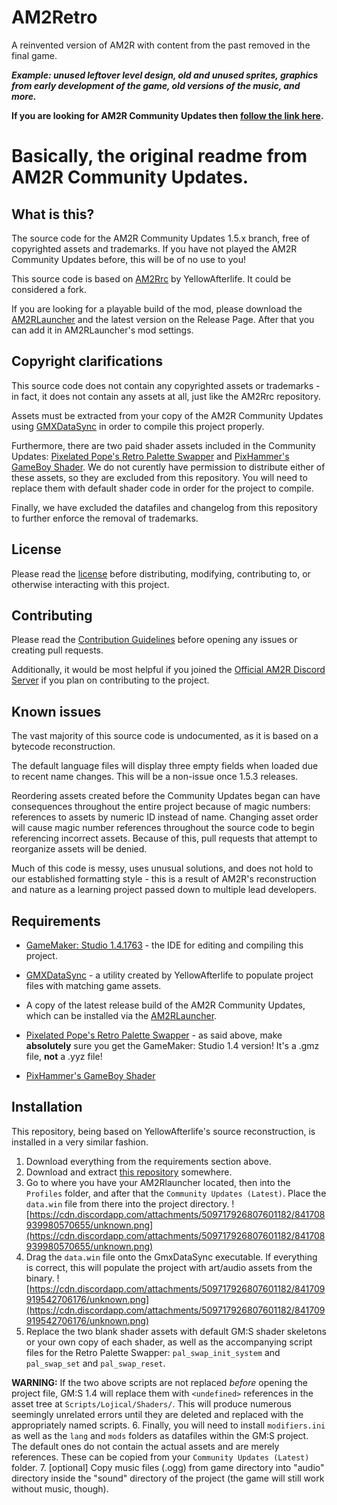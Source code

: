 # AM2Retro

A reinvented version of AM2R with content from the past removed in the final game.

***Example: unused leftover level design, old and unused sprites, graphics from early development of the game, old versions of the music, and more.***

**If you are looking for AM2R Community Updates then [follow the link here](https://github.com/AM2R-Community-Developers/AM2R-Community-Updates).**

# Basically, the original readme from AM2R Community Updates.

## What is this?
The source code for the AM2R Community Updates 1.5.x branch, free of copyrighted assets and trademarks. 
If you have not played the AM2R Community Updates before, this will be of no use to you!

This source code is based on [AM2Rrc](https://gitlab.com/yellowafterlife/AM2Rrc) by YellowAfterlife. It could be considered a fork.

If you are looking for a playable build of the mod, please download the [AM2RLauncher](https://www.reddit.com/r/AM2R/comments/me73i2/am2rlauncher_20_release_now_with_linux_support/) and the latest version on the Release Page. After that you can add it in AM2RLauncher's mod settings.

## Copyright clarifications
This source code does not contain any copyrighted assets or trademarks - in fact, it does not contain any assets at all, just like the AM2Rrc repository.

Assets must be extracted from your copy of the AM2R Community Updates using [GMXDataSync](https://github.com/YAL-GameMaker-Tools/GmxDataSync/blob/master/Executable/GmxDataSync.exe) in order to compile this project properly.

Furthermore, there are two paid shader assets included in the Community Updates: [Pixelated Pope's Retro Palette Swapper](https://pixelatedpope.itch.io/retro-palette-swapper) and [PixHammer's GameBoy Shader](https://pixhammer.itch.io/gameboy-shader). We do not curently have permission to distribute either of these assets, so they are excluded from this repository. You will need to replace them with default shader code in order for the project to compile.

Finally, we have excluded the datafiles and changelog from this repository to further enforce the removal of trademarks.

## License
Please read the [license](https://github.com/Nero260/AM2Retro/blob/main/LICENSE) before distributing, modifying, contributing to, or otherwise interacting with this project.

## Contributing
Please read the [Contribution Guidelines](https://github.com/Nero260/AM2Retro/blob/main/CONTRIBUTING.md) before opening any issues or creating pull requests.

Additionally, it would be most helpful if you joined the [Official AM2R Discord Server](https://discord.com/invite/HAeG8spkSu) if you plan on contributing to the project.

## Known issues
The vast majority of this source code is undocumented, as it is based on a bytecode reconstruction.

The default language files will display three empty fields when loaded due to recent name changes. This will be a non-issue once 1.5.3 releases.

Reordering assets created before the Community Updates began can have consequences throughout the entire project because of magic numbers: references to assets by numeric ID instead of name. Changing asset order will cause magic number references throughout the source code to begin referencing incorrect assets. Because of this, pull requests that attempt to reorganize assets will be denied.

Much of this code is messy, uses unusual solutions, and does not hold to our established formatting style - this is a result of AM2R's reconstruction and nature as a learning project passed down to multiple lead developers.

## Requirements
- [GameMaker: Studio 1.4.1763](https://store.yoyogames.com/downloads/gm-studio/GMStudio-Installer-1.4.1763.exe) - the IDE for editing and compiling this project.

- [GMXDataSync](https://raw.githubusercontent.com/YAL-GameMaker-Tools/GmxDataSync/master/Executable/GmxDataSync.exe) - a utility created by YellowAfterlife to populate project files with matching game assets.

- A copy of the latest release build of the AM2R Community Updates, which can be installed via the [AM2RLauncher](https://www.reddit.com/r/AM2R/comments/me73i2/am2rlauncher_20_release_now_with_linux_support/).

- [Pixelated Pope's Retro Palette Swapper](https://pixelatedpope.itch.io/retro-palette-swapper) - as said above, make **absolutely** sure you get the GameMaker: Studio 1.4 version! It's a .gmz file, **not** a .yyz file!

- [PixHammer's GameBoy Shader](https://pixhammer.itch.io/gameboy-shader)

## Installation
This repository, being based on YellowAfterlife's source reconstruction, is installed in a very similar fashion.

1. Download everything from the requirements section above.
2. Download and extract [this repository](https://github.com/Nero260/AM2Retro/archive/refs/heads/main.zip) somewhere.
3. Go to where you have your AM2Rlauncher located, then into the `Profiles` folder, and after that the `Community Updates (Latest)`. Place the `data.win` file from there into the project directory.
![https://cdn.discordapp.com/attachments/509717926807601182/841708939980570655/unknown.png](https://cdn.discordapp.com/attachments/509717926807601182/841708939980570655/unknown.png)
4. Drag the `data.win` file onto the GmxDataSync executable. If everything is correct, this will populate the project with art/audio assets from the binary.
![https://cdn.discordapp.com/attachments/509717926807601182/841709919542706176/unknown.png](https://cdn.discordapp.com/attachments/509717926807601182/841709919542706176/unknown.png)
5. Replace the two blank shader assets with default GM:S shader skeletons or your own copy of each shader, as well as the accompanying script files for the Retro Palette Swapper: `pal_swap_init_system` and `pal_swap_set` and `pal_swap_reset`.

**WARNING:** If the two above scripts are not replaced *before* opening the project file, GM:S 1.4 will replace them with `<undefined>` references in the asset tree at `Scripts/Lojical/Shaders/`. This will produce numerous seemingly unrelated errors until they are deleted and replaced with the appropriately named scripts.
6. Finally, you will need to install `modifiers.ini` as well as the `lang` and `mods` folders as datafiles within the GM:S project. The default ones do not contain the actual assets and are merely references. These can be copied from your `Community Updates (Latest)` folder.
7. [optional] Copy music files (.ogg) from game directory into "audio" directory inside the "sound" directory of the project (the game will still work without music, though).
